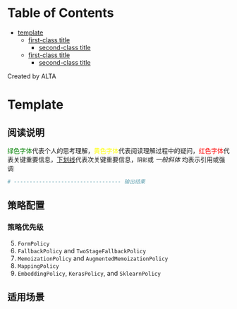 
Table of Contents
=================

   * [template](#template)
      * [first-class title](#first-class-title)
         * [second-class title](#second-class-title)
      * [first-class title](#first-class-title-1)
         * [second-class title](#second-class-title-1)

Created by ALTA
# Template  
## 阅读说明  

<font color=#008000>绿色字体</font>代表个人的思考理解，<font color=Yellow>黄色字体</font>代表阅读理解过程中的疑问，<font color=Red>红色字体</font>代表关键重要信息，<u>下划线</u>代表次关键重要信息，`阴影`或 *一般斜体* 均表示引用或强调 

```python
# ---------------------------------- 输出结果
```



## 策略配置  

### 策略优先级  

5. `FormPolicy`
6. `FallbackPolicy` and `TwoStageFallbackPolicy`
7. `MemoizationPolicy` and `AugmentedMemoizationPolicy`
8. `MappingPolicy`
1. `EmbeddingPolicy`, `KerasPolicy`, and `SklearnPolicy`

## 适用场景  

